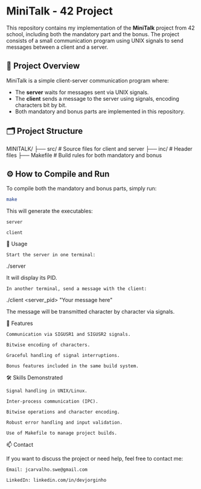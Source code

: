 # MiniTalk - 42 Project

This repository contains my implementation of the **MiniTalk** project from 42 school, including both the mandatory part and the bonus. The project consists of a small communication program using UNIX signals to send messages between a client and a server.

## 🚀 Project Overview

MiniTalk is a simple client-server communication program where:

- The **server** waits for messages sent via UNIX signals.
- The **client** sends a message to the server using signals, encoding characters bit by bit.
- Both mandatory and bonus parts are implemented in this repository.

## 🗂️ Project Structure

MINITALK/
├── src/ # Source files for client and server
├── inc/ # Header files
├── Makefile # Build rules for both mandatory and bonus


## ⚙️ How to Compile and Run

To compile both the mandatory and bonus parts, simply run:

```bash
make
```

This will generate the executables:

    server

    client

📝 Usage

    Start the server in one terminal:

./server

It will display its PID.

    In another terminal, send a message with the client:

./client <server_pid> "Your message here"

The message will be transmitted character by character via signals.

🎯 Features

    Communication via SIGUSR1 and SIGUSR2 signals.

    Bitwise encoding of characters.

    Graceful handling of signal interruptions.

    Bonus features included in the same build system.

🛠️ Skills Demonstrated

    Signal handling in UNIX/Linux.

    Inter-process communication (IPC).

    Bitwise operations and character encoding.

    Robust error handling and input validation.

    Use of Makefile to manage project builds.

📫 Contact

If you want to discuss the project or need help, feel free to contact me:

    Email: jcarvalho.swe@gmail.com

    LinkedIn: linkedin.com/in/devjorginho
